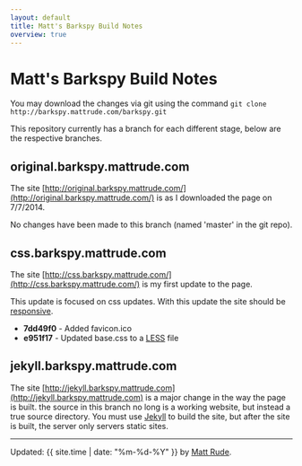 ```yaml
---
layout: default
title: Matt's Barkspy Build Notes
overview: true
---
```


# Matt's Barkspy Build Notes

You may download the changes via git using the command `git clone http://barkspy.mattrude.com/barkspy.git`

This repository currently has a branch for each different stage, below are the respective branches.

## original.barkspy.mattrude.com

The site [http://original.barkspy.mattrude.com/](http://original.barkspy.mattrude.com/) is as I downloaded the page on 7/7/2014.

No changes have been made to this branch (named 'master' in the git repo).

## css.barkspy.mattrude.com

The site [http://css.barkspy.mattrude.com/](http://css.barkspy.mattrude.com/) is my first update to the page.

This update is focused on css updates. With this update the site should be <a href="http://en.wikipedia.org/wiki/Responsive_web_design">responsive</a>.

* **7dd49f0** - Added favicon.ico
* **e951f17** - Updated base.css to a [LESS](http://lesscss.org/) file

## jekyll.barkspy.mattrude.com

The site [http://jekyll.barkspy.mattrude.com](http://jekyll.barkspy.mattrude.com) is a major change in the way the page is built. the source in this branch no long is a working website, but instead a true source directory.  You must use [Jekyll](http://jekyllrb.com) to build the site, but after the site is built, the server only servers static sites.

----
Updated: {{ site.time | date: "%m-%d-%Y" }} by [Matt Rude](http://mattrude.com).
